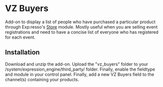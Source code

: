 VZ Buyers
=========

Add-on to display a list of people who have purchased a particular product through Exp:resso's [Store](http://exp-resso.com/store) module. Mostly useful when you are selling event registrations and need to have a concise list of everyone who has registered for each event.


Installation
------------

Download and unzip the add-on. Upload the "vz_buyers" folder to your /system/expression_engine/third_party/ folder. Finally, enable the fieldtype and module in your control panel. Finally, add a new VZ Buyers field to the channel(s) containing your products.


